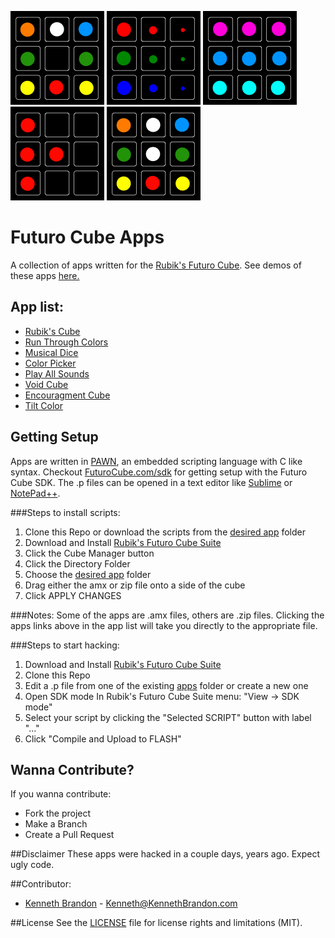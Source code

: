 ![Void](images/Void-150x150.png) ![Color Picker](images/Color-Picker-150x150.png) ![Run Through Colors](images/RunThrougColors-150x150.png) ![Play All Sounds](images/PlayAllSounds-150x150.png) ![Rubik's Cube](images/Rubiks-150x150.png)
# Futuro Cube Apps
A collection of apps written for the [Rubik's Futuro Cube](http://futurocube.com).  See demos of these apps [here.](http://www.kennethbrandon.com/rubiks-futuro-cube/)

## App list:
* [Rubik's Cube](apps/Rubiks_Cube/releases)
* [Run Through Colors](apps/Run_Through_Colors/Run_Through_Colors.amx)
* [Musical Dice](apps/Musical_Dice/Musical_Dice.amx)
* [Color Picker](apps/Color_Picker/Color_Picker.amx)
* [Play All Sounds](apps/Play_All_Sounds/Play_All_Sounds.amx)
* [Void Cube](apps/Void_Cube/Void_Cube.amx)
* [Encouragment Cube](/apps/Encouragment_Rubiks_Cube/Encouragment_Rubiks_Cube.amx)
* [Tilt Color](apps/Tilt_Color/Tilt_Color.amx)

## Getting Setup
Apps are written in [PAWN](http://www.compuphase.com/pawn/pawn.htm), an embedded scripting language with C like syntax.  Checkout [FuturoCube.com/sdk](http://futurocube.com/sdk) for getting setup with the Futuro Cube SDK.  The .p files can be opened in a text editor like [Sublime](http://www.sublimetext.com/) or [NotePad++](https://notepad-plus-plus.org/).

###Steps to install scripts:
1. Clone this Repo or download the scripts from the [desired app](apps) folder
2.  Download and Install [Rubik's Futuro Cube Suite](http://www.futurocube.com/support/)
3.  Click the Cube Manager button
4.  Click the Directory Folder
5.  Choose the [desired app](apps) folder
6.  Drag either the amx or zip file onto a side of the cube 
7.  Click APPLY CHANGES

###Notes:
Some of the apps are .amx files, others are .zip files.  Clicking the apps links above in the app list will take you directly to the appropriate file.

###Steps to start hacking:
1. Download and Install [Rubik's Futuro Cube Suite](http://www.futurocube.com/support/)
2. Clone this Repo
3. Edit a .p file from one of the existing [apps](apps) folder or create a new one
4. Open SDK mode In Rubik's Futuro Cube Suite menu: "View -> SDK mode"
5. Select your script by clicking the "Selected SCRIPT" button with label "..." 
6. Click "Compile and Upload to FLASH"

## Wanna Contribute?
If you wanna contribute:
* Fork the project
* Make a Branch
* Create a Pull Request

##Disclaimer
These apps were hacked in a couple days, years ago.  Expect ugly code.

##Contributor:
* [Kenneth Brandon](http://kennethbrandon.com) - Kenneth@KennethBrandon.com

##License
See the [LICENSE](LICENSE.md) file for license rights and limitations (MIT).
